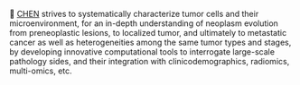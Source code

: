 :dart: [CHEN](http://cpathology.com) strives to systematically characterize tumor cells and their microenvironment, for an in-depth understanding of neoplasm evolution from preneoplastic lesions, to localized tumor, and ultimately to metastatic cancer as well as heterogeneities among the same tumor types and stages, by developing innovative computational tools to interrogate large-scale pathology sides, and their integration with clinicodemographics, radiomics, multi-omics, etc.
